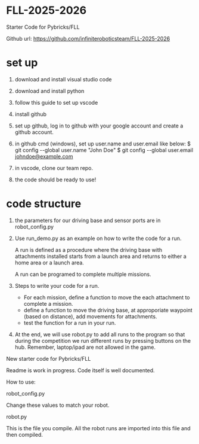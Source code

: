 # FLL-2025-2026
Starter Code for  Pybricks/FLL

Github url: https://github.com/infiniteroboticsteam/FLL-2025-2026

# set up

1. download and install visual studio code
2. download and install python
3. follow this guide to set up vscode
4. install github
5. set up github, log in to github with your google account and create a github account.
6. in github cmd (windows), set up user.name and user.email like below: 
$ git config --global user.name "John Doe"
$ git config --global user.email johndoe@example.com

7. in vscode, clone our team repo.
8. the code should be ready to use!



# code structure

1. the parameters for our driving base and sensor ports are in robot_config.py

2. Use run_demo.py as an example on how to write the code for a run.

    A run is defined as a procedure where the driving base with attachments installed starts from a launch area and returns to either a home area or a launch area. 

    A run can be programed to complete multiple missions.

3. Steps to write your code for a run.
    
    * For each mission, define a function to move the each attachment to complete a mission.
    * define a function to move the driving base, at approporiate waypoint (based on distance), add movements for attachments.
    * test the function for a run in your run.

4. At the end, we will use robot.py to add all runs to the program so that during the competition we run different runs by pressing buttons on the hub. Remember, laptop/ipad are not allowed in the game.

New starter code for Pybricks/FLL


Readme is work in progress. Code itself is well documented. 


How to use:


robot_config.py

Change these values to match your robot.




robot.py

This is the file you compile. All the robot runs are imported into this file and then compiled. 
